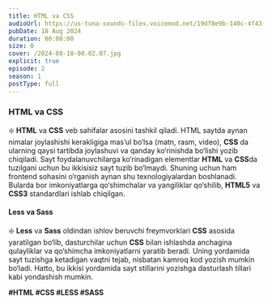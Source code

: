 ```yaml
---
title: HTML va CSS
audioUrl: https://us-tuna-sounds-files.voicemod.net/19df8e9b-140c-4f43-8c0e-09c162821765-1658350707858.mp3
pubDate: 18 Aug 2024
duration: 00:00:00
size: 0
cover: /2024-08-18-00.02.07.jpg
explicit: true
episode: 2
season: 1
postType: full
---
```

### **HTML va CSS**



❇️ **HTML** va **CSS** veb sahifalar asosini tashkil qiladi. HTML saytda aynan nimalar joylashishi kerakligiga mas’ul bo‘lsa (matn, rasm, video), **CSS** da ularning qaysi tartibda joylashuvi va qanday ko‘rinishda bo‘lishi yozib chiqiladi. Sayt foydalanuvchilarga ko‘rinadigan elementlar **HTML** va **CSS**da tuzilgani uchun bu ikkisisiz sayt tuzib bo‘lmaydi. Shuning uchun ham frontend sohasini o‘rganish aynan shu texnologiyalardan boshlanadi. Bularda bor imkoniyatlarga qo‘shimchalar va yangiliklar qo‘shilib, **HTML5** va **CSS3** standardlari ishlab chiqilgan.

#### **Less va Sass**



❇️ **Less** va **Sass** oldindan ishlov beruvchi freymvorklari **CSS** asosida yaratilgan bo‘lib, dasturchilar uchun **CSS** bilan ishlashda anchagina qulayliklar va qo‘shimcha imkoniyatlarni yaratib beradi. Uning yordamida sayt tuzishga ketadigan vaqtni tejab, nisbatan kamroq kod yozish mumkin bo‘ladi. Hatto, bu ikkisi yordamida sayt stillarini yozishga dasturlash tillari kabi yondashish mumkin.

**\#HTML #CSS #LESS #SASS**